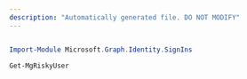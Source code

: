 ```yaml
---
description: "Automatically generated file. DO NOT MODIFY"
---
```


```powershell

Import-Module Microsoft.Graph.Identity.SignIns

Get-MgRiskyUser

```